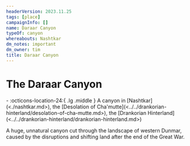 ```yaml
---
headerVersion: 2023.11.25
tags: [place]
campaignInfo: []
name: Daraar Canyon
typeOf: canyon
whereabouts: Nashtkar
dm_notes: important
dm_owner: tim
title: Daraar Canyon
---
```

# The Daraar Canyon
<div class="grid cards ext-narrow-margin ext-one-column" markdown>
-    :octicons-location-24:{ .lg .middle } A canyon in [Nashtkar](<./nashtkar.md>), the [Desolation of Cha'mutte](<../../drankorian-hinterland/desolation-of-cha-mutte.md>), the [Drankorian Hinterland](<../../drankorian-hinterland/drankorian-hinterland.md>)  
</div>




A huge, unnatural canyon cut through the landscape of western Dunmar, caused by the disruptions and shifting land after the end of the Great War.